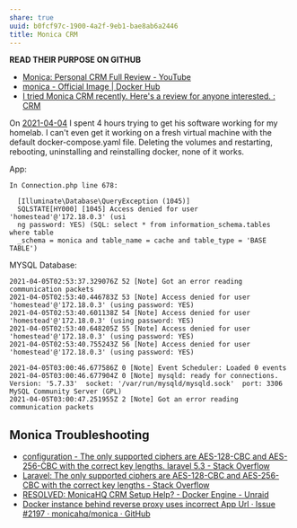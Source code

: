 ```yaml
---
share: true
uuid: b0fcf97c-1900-4a2f-9eb1-bae8ab6a2446
title: Monica CRM
---
```

**READ THEIR PURPOSE ON GITHUB**


* [Monica: Personal CRM Full Review - YouTube](https://www.youtube.com/watch?v=X_203WziBZo)
* [monica - Official Image | Docker Hub](https://hub.docker.com/_/monica)
* [I tried Monica CRM recently. Here's a review for anyone interested. : CRM](https://old.reddit.com/r/CRM/comments/7885hk/i_tried_monica_crm_recently_heres_a_review_for/)

On [2021-04-04](/undefined) I spent 4 hours trying to get his software working for my homelab. I can't even get it working on a fresh virtual machine with the default docker-compose.yaml file. Deleting the volumes and restarting, rebooting, uninstalling and reinstalling docker, none of it works.

App:

    In Connection.php line 678:
                                                                                   
      [Illuminate\Database\QueryException (1045)]                                  
      SQLSTATE[HY000] [1045] Access denied for user 'homestead'@'172.18.0.3' (usi  
      ng password: YES) (SQL: select * from information_schema.tables where table  
      _schema = monica and table_name = cache and table_type = 'BASE TABLE')       

MYSQL Database:

    
    2021-04-05T02:53:37.329076Z 52 [Note] Got an error reading communication packets
    2021-04-05T02:53:40.446783Z 53 [Note] Access denied for user 'homestead'@'172.18.0.3' (using password: YES)
    2021-04-05T02:53:40.601138Z 54 [Note] Access denied for user 'homestead'@'172.18.0.3' (using password: YES)
    2021-04-05T02:53:40.648205Z 55 [Note] Access denied for user 'homestead'@'172.18.0.3' (using password: YES)
    2021-04-05T02:53:40.755243Z 56 [Note] Access denied for user 'homestead'@'172.18.0.3' (using password: YES)

    2021-04-05T03:00:46.677586Z 0 [Note] Event Scheduler: Loaded 0 events
    2021-04-05T03:00:46.677904Z 0 [Note] mysqld: ready for connections.
    Version: '5.7.33'  socket: '/var/run/mysqld/mysqld.sock'  port: 3306  MySQL Community Server (GPL)
    2021-04-05T03:00:47.251955Z 2 [Note] Got an error reading communication packets

Monica Troubleshooting
----------------------

* [configuration - The only supported ciphers are AES-128-CBC and AES-256-CBC with the correct key lengths. laravel 5.3 - Stack Overflow](https://stackoverflow.com/questions/39693312/the-only-supported-ciphers-are-aes-128-cbc-and-aes-256-cbc-with-the-correct-key)
* [Laravel: The only supported ciphers are AES-128-CBC and AES-256-CBC with the correct key lengths - Stack Overflow](https://stackoverflow.com/questions/44619357/laravel-the-only-supported-ciphers-are-aes-128-cbc-and-aes-256-cbc-with-the-cor)
* [RESOLVED: MonicaHQ CRM Setup Help? - Docker Engine - Unraid](https://forums.unraid.net/topic/90947-resolved-monicahq-crm-setup-help/)
* [Docker instance behind reverse proxy uses incorrect App Url · Issue #2197 · monicahq/monica · GitHub](https://github.com/monicahq/monica/issues/2197)
